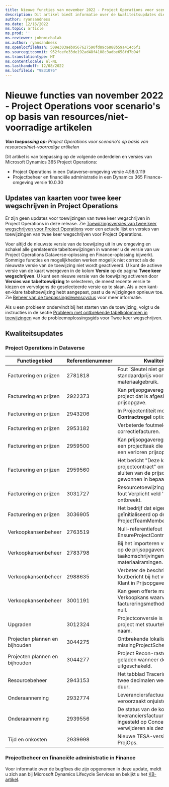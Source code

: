 ```yaml
---
title: Nieuwe functies van november 2022 - Project Operations voor scenario's op basis van resources/niet-voorradige artikelen
description: Dit artikel biedt informatie over de kwaliteitsupdates die beschikbaar zijn in de versie van Microsoft Dynamics 365 Project Operations van november 2022 voor scenario's op basis van resources/niet-voorradige artikelen.
author: ryansandness
ms.date: 12/16/2022
ms.topic: article
ms.prod: ''
ms.reviewer: johnmichalak
ms.author: ryansandness
ms.openlocfilehash: 509e303aeb0567627590fd89c6888b59a414c6f1
ms.sourcegitcommit: 952fcefe33de192ad48f4108c3adbe658fd7b94f
ms.translationtype: HT
ms.contentlocale: nl-NL
ms.lasthandoff: 12/08/2022
ms.locfileid: "9831076"
---
```

# <a name="whats-new-november-2022---project-operations-for-resourcenon-stocked-based-scenarios"></a>Nieuwe functies van november 2022 - Project Operations voor scenario's op basis van resources/niet-voorradige artikelen

_**Van toepassing op:** Project Operations voor scenario's op basis van resources/niet-voorradige artikelen_

Dit artikel is van toepassing op de volgende onderdelen en versies van Microsoft Dynamics 365 Project Operations:

- Project Operations in een Dataverse-omgeving versie 4.58.0.119
- Projectbeheer en financiële administratie in een Dynamics 365 Finance-omgeving versie 10.0.30

## <a name="project-operations-dual-write-maps-updates"></a>Updates van kaarten voor twee keer wegschrijven in Project Operations

Er zijn geen updates voor toewijzingen van twee keer wegschrijven in Project Operations in deze release. Zie [Toewijzingsversies van twee keer wegschrijven voor Project Operations](../environment/resource-dual-write-maps.md) voor een actuele lijst en versies van toewijzingen van twee keer wegschrijven voor Project Operations.

Voer altijd de nieuwste versie van de toewijzing uit in uw omgeving en schakel alle gerelateerde tabeltoewijzingen in wanneer u de versie van uw Project Operations Dataverse-oplossing en Finance-oplossing bijwerkt. Sommige functies en mogelijkheden werken mogelijk niet correct als de nieuwste versie van de toewijzing niet wordt geactiveerd. U kunt de actieve versie van de kaart weergeven in de kolom **Versie** op de pagina **Twee keer wegschrijven**. U kunt een nieuwe versie van de toewijzing activeren door **Versies van tabeltoewijzing** te selecteren, de meest recente versie te kiezen en vervolgens de geselecteerde versie op te slaan. Als u een kant-en-klare tabeltoewijzing hebt aangepast, past u de wijzigingen opnieuw toe. Zie [Beheer van de toepassingslevenscyclus](/dynamics365/fin-ops-core/dev-itpro/data-entities/dual-write/app-lifecycle-management) voor meer informatie.

Als u een probleem ondervindt bij het starten van de toewijzing, volgt u de instructies in de sectie [Probleem met ontbrekende tabelkolommen in toewijzingen](/dynamics365/fin-ops-core/dev-itpro/data-entities/dual-write/dual-write-troubleshooting-finops-upgrades#missing-table-columns-issue-on-maps) van de probleemoplossingsgids voor Twee keer wegschrijven.

## <a name="quality-updates"></a>Kwaliteitsupdates

### <a name="project-operations-on-dataverse"></a>Project Operations in Dataverse

| Functiegebied | Referentienummer | Kwaliteitsupdate |
| --- | --- | --- |
| Facturering en prijzen | 2781818 | Fout ´Sleutel niet gevonden´ bij standaardprijs voor logboek materiaalgebruik. |
| Facturering en prijzen | 2922373 | Kan prijsopgaveregel niet koppelen aan project dat is afgesloten als verloren prijsopgave. |
| Facturering en prijzen | 2943206 | In Projectentiteit moet het veld **Contractregel** optioneel zijn. |
| Facturering en prijzen | 2953182 | Verbeterde foutmelding voor correctiefacturen.|
| Facturering en prijzen | 2959500 | Kan prijsopgaveregel niet koppelen aan een projecttaak die al is gekoppeld aan een verloren prijsopgave.|
| Facturering en prijzen | 2959560 | Het bericht "Deze klant heeft al een projectcontract" ontvangen tijdens het sluiten van de prijsopgave zoals gewonnen in bepaalde landen. |
| Facturering en prijzen | 3031727 | Resourcetoewijzingen mislukken met fout Verplicht veld 'msdyn_Company' ontbreekt. |
| Facturering en prijzen | 3036905 | Het bedrijf dat eigenaar is, wordt nooit geïnitialiseerd op de ProjectTeamMember. |
| Verkoopkansenbeheer | 2763519 | Null-referentiefout in EnsureProjectContractAllowsUpdates. |
| Verkoopkansenbeheer | 2783798 | Bij het importeren van projectramingen op de prijsopgaveregel ontbreken taakomschrijvingen voor onkosten- en materiaalramingen.|
| Verkoopkansenbeheer | 2988635 | Verbeter de beschrijving van het foutbericht bij het verwijderen van de Klant in Prijsopgave. |
| Verkoopkansenbeheer | 3001191 | Kan geen offerte maken van Verkoopkans waarvoor de factureringsmethode is opgegeven als null. |
| Upgraden | 3012324 | Projectconversie is mislukt voor een project met stuurtekens als Tab in de naam. || Projecten plannen en bijhouden | 2790384 | De time-out Pending OperationSet is te kort. |
| Projecten plannen en bijhouden | 3044275 | Ontbrekende lokalisatie voor: missingProjectSchedulerErrorMessage. |
| Projecten plannen en bijhouden | 3044277 | Project Recon-raster wordt niet geladen wanneer de planner is uitgeschakeld.|
| Resourcebeheer | 2943153 | Het tabblad Tracering bijwerken om twee decimalen weer te geven voor de duur.|
| Onderaanneming | 2932774 | Leveranciersfactuurregel Alleen-lezen veroorzaakt onjuiste fout. |
| Onderaanneming | 2939556 | De status van de koptekst van de leveranciersfactuur mag niet worden ingesteld op Concept online verwijderen als deze niet actief is. |
| Tijd en onkosten | 2939998 | Nieuwe TESA-versie opnemen in ProjOps. |


### <a name="project-management-and-accounting-in-finance"></a>Projectbeheer en financiële administratie in Finance

Voor informatie over de bugfixes die zijn opgenomen in deze update, meldt u zich aan bij Microsoft Dynamics Lifecycle Services en bekijkt u het [KB-artikel](https://fix.lcs.dynamics.com/Issue/Details?bugId=745468).

